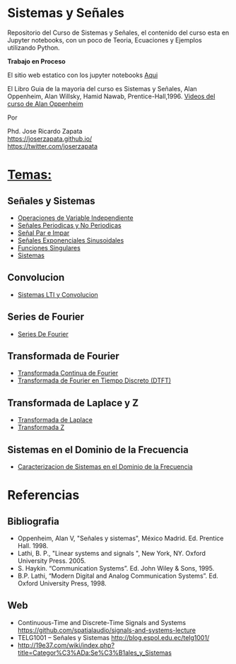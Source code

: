 # Sistemas y Señales

Repositorio del Curso de Sistemas y Señales, el contenido del curso esta en Jupyter notebooks,
con un poco de Teoria, Ecuaciones y Ejemplos utilizando Python.

**Trabajo en Proceso**

El sitio web estatico con los jupyter notebooks [Aqui](https://nbviewer.jupyter.org/github/JoseRZapata/SyS/blob/master/index.ipynb)

El Libro Guia de la mayoria del curso es Sistemas y Señales, Alan Oppenheim, Alan Willsky, Hamid Nawab, Prentice-Hall,1996. [Videos del curso de Alan Oppenheim](https://ocw.mit.edu/resources/res-6-007-signals-and-systems-spring-2011/video-lectures/)

Por 

Phd. Jose Ricardo Zapata <br>
https://joserzapata.github.io/<br>
https://twitter.com/joserzapata<br>

# [Temas:](https://nbviewer.jupyter.org/github/JoseRZapata/SyS/blob/master/index.ipynb)
## Señales y Sistemas
- [Operaciones de Variable Independiente](https://nbviewer.jupyter.org/github/JoseRZapata/SyS/blob/master/Operaciones.ipynb)
- [Señales Periodicas y No Periodicas](https://nbviewer.jupyter.org/github/JoseRZapata/SyS/blob/master/Se%C3%B1al_Periodicas.ipynb)
- [Señal Par e Impar](https://nbviewer.jupyter.org/github/JoseRZapata/SyS/blob/master/Par_Impar.ipynb)
- [Señales Exponenciales Sinusoidales](https://nbviewer.jupyter.org/github/JoseRZapata/SyS/blob/master/Se%C3%B1ales_Exponenciales_Sinusoidales.ipynb)
- [Funciones Singulares](https://nbviewer.jupyter.org/github/JoseRZapata/SyS/blob/master/Funciones_Singulares.ipynb)
- [Sistemas](https://nbviewer.jupyter.org/github/JoseRZapata/SyS/blob/master/Sistemas.ipynb)

## Convolucion
- [Sistemas LTI y Convolucion](https://nbviewer.jupyter.org/github/JoseRZapata/SyS/blob/master/Sistemas_LTI_Convolucion.ipynb)

## Series de Fourier
- [Series De Fourier](https://nbviewer.jupyter.org/github/JoseRZapata/SyS/blob/master/Series_Fourier.ipynb)

## Transformada de Fourier
- [Transformada Continua de Fourier](https://nbviewer.jupyter.org/github/JoseRZapata/SyS/blob/master/Transformada_Continua_Fourier.ipynb)
- [Transformada de Fourier en Tiempo Discreto (DTFT)](https://nbviewer.jupyter.org/github/JoseRZapata/SyS/blob/master/Transformada_Discreta_Fourier.ipynb)

## Transformada de Laplace y Z
- [Transformada de Laplace](https://nbviewer.jupyter.org/github/JoseRZapata/SyS/blob/master/Transformada_Laplace.ipynb)
- [Transformada Z](https://nbviewer.jupyter.org/github/JoseRZapata/SyS/blob/master/Transformada_Z.ipynb)

## Sistemas en el Dominio de la Frecuencia
- [Caracterizacion de Sistemas en el Dominio de la Frecuencia](https://nbviewer.jupyter.org/github/JoseRZapata/SyS/blob/master/Sistemas_Dominio_Frecuencia.ipynb)

# Referencias
## Bibliografia
- Oppenheim, Alan V, "Señales y sistemas", México Madrid. Ed. Prentice Hall. 1998.
- Lathi, B. P., "Linear systems and signals ", New York, NY. Oxford University Press. 2005.
- S. Haykin. “Communication Systems”. Ed. John Wiley & Sons, 1995.
- B.P. Lathi, “Modern Digital and Analog Communication Systems”. Ed. Oxford University Press, 1998.
## Web
- Continuous-Time and Discrete-Time Signals and Systems https://github.com/spatialaudio/signals-and-systems-lecture
- TELG1001 – Señales y Sistemas http://blog.espol.edu.ec/telg1001/
- http://19e37.com/wiki/index.php?title=Categor%C3%ADa:Se%C3%B1ales_y_Sistemas

